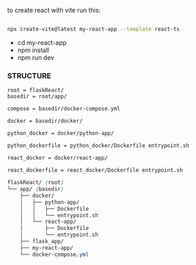 to create react with vite run this:

```bash

npx create-vite@latest my-react-app --template react-ts
```

- cd my-react-app
- npm install
- npm run dev

### STRUCTURE
```text
root = flaskReact/
basedir = root/app/

compose = basedir/docker-compose.yml

docker = basedir/docker/

python_docker = docker/python-app/

python_dockerfile = python_docker/Dockerfile entrypoint.sh

react_docker = docker/react-app/

react_dockerfile = react_docker/Dockerfile entrypoint.sh
```

```scss
flaskReact/ (root)
└── app/ (basedir)
    ├── docker/
    │   ├── python-app/
    │   │   ├── Dockerfile
    │   │   └── entrypoint.sh
    │   └── react-app/
    │       ├── Dockerfile
    │       └── entrypoint.sh
    ├── flask_app/
    ├── my-react-app/
    └── docker-compose.yml
```
